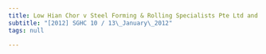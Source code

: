 ```yaml
---
title: Low Hian Chor v Steel Forming & Rolling Specialists Pte Ltd and another
subtitle: "[2012] SGHC 10 / 13\_January\_2012"
tags: null

---
```


